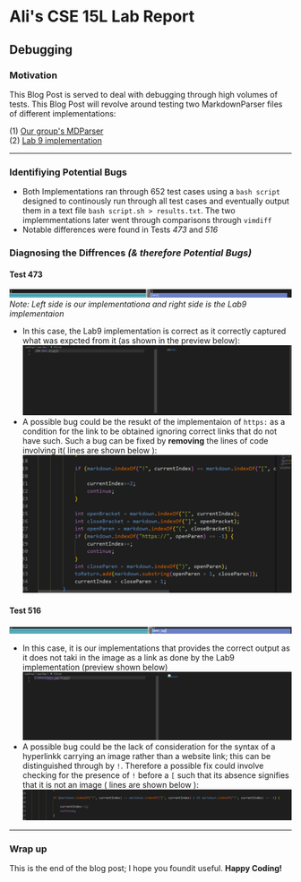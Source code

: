 # Ali's CSE 15L Lab Report
## Debugging

### **Motivation**
This Blog Post is served to deal with debugging through high volumes of tests. This Blog Post will revolve around testing two MarkdownParser files of different implementations:

(1) [Our group's MDParser](https://github.com/21KennethTran/markdown-parser.git)  
(2) [Lab 9 implementation](https://github.com/nidhidhamnani/markdown-parser.git)  

--- 
### **Identifiying Potential Bugs**
* Both Implementations ran through 652 test cases using a `bash script` designed to continously run through all test cases and eventually output them in a text file  ` bash script.sh > results.txt `. The two implemmentations later went through comparisons through `vimdiff`  
* Notable differences were found in Tests _473_ and _516_

### **Diagnosing the Diffrences _(& therefore Potential Bugs)_**

#### **Test 473**
![Difference1](test473.png)  
 _Note: Left side is our implementationa and right side is the Lab9 implementaion_  
 * In this case, the Lab9 implementation is correct as it correctly captured what was expcted from it  (as shown in the preview below):  
 ![Preview](test473preview.png)  
 * A possible bug could be the resukt of the implementaion of `https:` as a condition for the link to be obtained ignoring correct links that do not have such. Such a bug can be fixed by **removing** the lines of code involving it( lines are shown below ):  
 ![Bug](bugfix1.png)
  
#### **Test 516**
![Difference](test516.png)  
* In this case, it is our implementations that provides the correct output as it does not taki in the image as a link as done by the Lab9 implementation (preview shown below)    
![Preview](test516preview.png)
* A possible bug could be the lack of consideration for the syntax of a hyperlinkk carrying an image rather than a website link; this can be distinguished through by `!`. Therefore a possible fix could involve checking for the presence of `!` before a `[` such that its absence signifies that it is not an image ( lines are shown below ):  
![BugFix](bugfix2.png)
--- 
### **Wrap up**
This is the end of the blog post; I hope you foundit useful. **Happy Coding!**